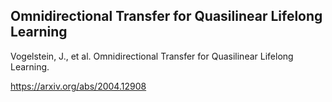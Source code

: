 ## Omnidirectional Transfer for Quasilinear Lifelong Learning

Vogelstein, J., et al. Omnidirectional Transfer for Quasilinear Lifelong Learning. 

https://arxiv.org/abs/2004.12908
